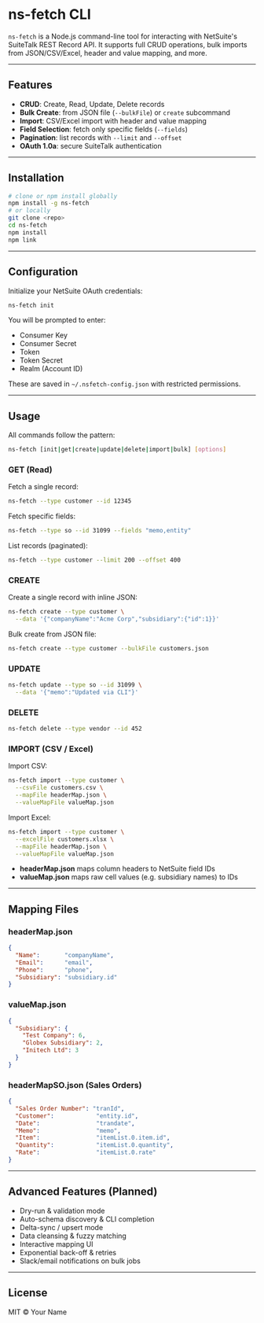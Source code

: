 # ns-fetch CLI

`ns-fetch` is a Node.js command-line tool for interacting with NetSuite's SuiteTalk REST Record API. It supports full CRUD operations, bulk imports from JSON/CSV/Excel, header and value mapping, and more.

---

## Features

* **CRUD**: Create, Read, Update, Delete records
* **Bulk Create**: from JSON file (`--bulkFile`) or `create` subcommand
* **Import**: CSV/Excel import with header and value mapping
* **Field Selection**: fetch only specific fields (`--fields`)
* **Pagination**: list records with `--limit` and `--offset`
* **OAuth 1.0a**: secure SuiteTalk authentication

---

## Installation

```bash
# clone or npm install globally
npm install -g ns-fetch
# or locally
git clone <repo>
cd ns-fetch
npm install
npm link
```

---

## Configuration

Initialize your NetSuite OAuth credentials:

```bash
ns-fetch init
```

You will be prompted to enter:

* Consumer Key
* Consumer Secret
* Token
* Token Secret
* Realm (Account ID)

These are saved in `~/.nsfetch-config.json` with restricted permissions.

---

## Usage

All commands follow the pattern:

```bash
ns-fetch [init|get|create|update|delete|import|bulk] [options]
```

### GET (Read)

Fetch a single record:

```bash
ns-fetch --type customer --id 12345
```

Fetch specific fields:

```bash
ns-fetch --type so --id 31099 --fields "memo,entity"
```

List records (paginated):

```bash
ns-fetch --type customer --limit 200 --offset 400
```

### CREATE

Create a single record with inline JSON:

```bash
ns-fetch create --type customer \
  --data '{"companyName":"Acme Corp","subsidiary":{"id":1}}'
```

Bulk create from JSON file:

```bash
ns-fetch create --type customer --bulkFile customers.json
```

### UPDATE

```bash
ns-fetch update --type so --id 31099 \
  --data '{"memo":"Updated via CLI"}'
```

### DELETE

```bash
ns-fetch delete --type vendor --id 452
```

### IMPORT (CSV / Excel)

Import CSV:

```bash
ns-fetch import --type customer \
  --csvFile customers.csv \
  --mapFile headerMap.json \
  --valueMapFile valueMap.json
```

Import Excel:

```bash
ns-fetch import --type customer \
  --excelFile customers.xlsx \
  --mapFile headerMap.json \
  --valueMapFile valueMap.json
```

* **headerMap.json** maps column headers to NetSuite field IDs
* **valueMap.json** maps raw cell values (e.g. subsidiary names) to IDs

---

## Mapping Files

### headerMap.json

```json
{
  "Name":       "companyName",
  "Email":      "email",
  "Phone":      "phone",
  "Subsidiary": "subsidiary.id"
}
```

### valueMap.json

```json
{
  "Subsidiary": {
    "Test Company": 6,
    "Globex Subsidiary": 2,
    "Initech Ltd": 3
  }
}
```

### headerMapSO.json (Sales Orders)

```json
{
  "Sales Order Number": "tranId",
  "Customer":            "entity.id",
  "Date":                "trandate",
  "Memo":                "memo",
  "Item":                "itemList.0.item.id",
  "Quantity":            "itemList.0.quantity",
  "Rate":                "itemList.0.rate"
}
```

---

## Advanced Features (Planned)

* Dry-run & validation mode
* Auto-schema discovery & CLI completion
* Delta-sync / upsert mode
* Data cleansing & fuzzy matching
* Interactive mapping UI
* Exponential back-off & retries
* Slack/email notifications on bulk jobs

---

## License

MIT © Your Name

```
```
